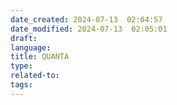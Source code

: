 ```yaml
---
date_created: 2024-07-13  02:04:57
date_modified: 2024-07-13  02:05:01
draft: 
language: 
title: QUANTA
type: 
related-to: 
tags: 
---
```

